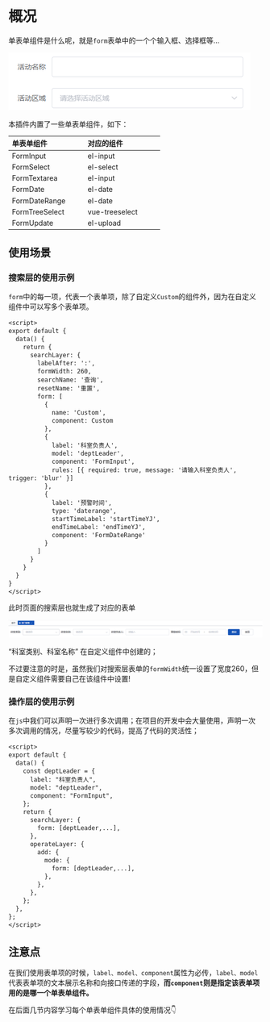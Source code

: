 # 概况

单表单组件是什么呢，就是`form`表单中的一个个输入框、选择框等...

![](../../asset/formscene.png)

本插件内置了一些单表单组件，如下：

| 单表单组件     | 对应的组件     |
| :------------- | :------------- |
| FormInput      | el-input       |
| FormSelect     | el-select      |
| FormTextarea   | el-input       |
| FormDate       | el-date        |
| FormDateRange  | el-date        |
| FormTreeSelect | vue-treeselect |
| FormUpdate     | el-upload      |

## 使用场景

### 搜索层的使用示例

`form`中的每一项，代表一个表单项，除了自定义`Custom`的组件外，因为在自定义组件中可以写多个表单项。

```vue
<script>
export default {
  data() {
    return {
      searchLayer: {
        labelAfter: ':',
        formWidth: 260,
        searchName: '查询',
        resetName: '重置',
        form: [
          {
            name: 'Custom',
            component: Custom
          },
          {
            label: '科室负责人',
            model: 'deptLeader',
            component: 'FormInput',
            rules: [{ required: true, message: '请输入科室负责人', trigger: 'blur' }]
          },
          {
            label: '预警时间',
            type: 'daterange',
            startTimeLabel: 'startTimeYJ',
            endTimeLabel: 'endTimeYJ',
            component: 'FormDateRange'
          }
        ]
      }
    }
  }
}
</script>
```

此时页面的搜索层也就生成了对应的表单

![](../../asset/searchScene.png)

“科室类别、科室名称” 在自定义组件中创建的；

不过要注意的时是，虽然我们对搜索层表单的`formWidth`统一设置了宽度260，但是自定义组件需要自己在该组件中设置!

### 操作层的使用示例

在`js`中我们可以声明一次进行多次调用；在项目的开发中会大量使用，声明一次多次调用的情况，尽量写较少的代码，提高了代码的灵活性；

```vue
<script>
export default {
  data() {
    const deptLeader = {
      label: "科室负责人",
      model: "deptLeader",
      component: "FormInput",
    };
    return {
      searchLayer: {
        form: [deptLeader,...],
      },
      operateLayer: {
        add: {
          mode: {
            form: [deptLeader,...],
          },
        },
      },
    };
  },
};
</script>
```

## 注意点

在我们使用表单项的时候，`label、model、component`属性为必传，`label、model`代表表单项的文本展示名称和向接口传递的字段，**而`component`则是指定该表单项用的是哪一个单表单组件。**

在后面几节内容学习每个单表单组件具体的使用情况👇

<style>
table th:nth-of-type(1) {
    width: 40%;
}
table th:nth-of-type(2) {
    width: 40%;
}
</style>
